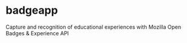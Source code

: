 badgeapp
========

Capture and recognition of educational experiences with Mozilla Open Badges &amp; Experience API
